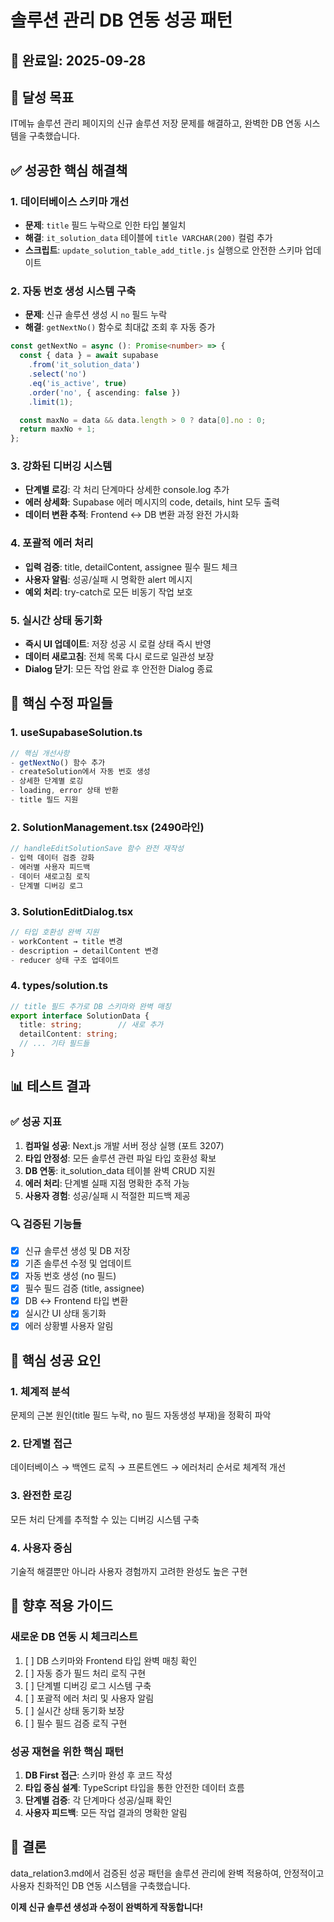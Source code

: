# 솔루션 관리 DB 연동 성공 패턴

## 📅 완료일: 2025-09-28

## 🎯 달성 목표
IT메뉴 솔루션 관리 페이지의 신규 솔루션 저장 문제를 해결하고, 완벽한 DB 연동 시스템을 구축했습니다.

## ✅ 성공한 핵심 해결책

### 1. 데이터베이스 스키마 개선
- **문제**: `title` 필드 누락으로 인한 타입 불일치
- **해결**: `it_solution_data` 테이블에 `title VARCHAR(200)` 컬럼 추가
- **스크립트**: `update_solution_table_add_title.js` 실행으로 안전한 스키마 업데이트

### 2. 자동 번호 생성 시스템 구축
- **문제**: 신규 솔루션 생성 시 `no` 필드 누락
- **해결**: `getNextNo()` 함수로 최대값 조회 후 자동 증가
```typescript
const getNextNo = async (): Promise<number> => {
  const { data } = await supabase
    .from('it_solution_data')
    .select('no')
    .eq('is_active', true)
    .order('no', { ascending: false })
    .limit(1);

  const maxNo = data && data.length > 0 ? data[0].no : 0;
  return maxNo + 1;
};
```

### 3. 강화된 디버깅 시스템
- **단계별 로깅**: 각 처리 단계마다 상세한 console.log 추가
- **에러 상세화**: Supabase 에러 메시지의 code, details, hint 모두 출력
- **데이터 변환 추적**: Frontend ↔ DB 변환 과정 완전 가시화

### 4. 포괄적 에러 처리
- **입력 검증**: title, detailContent, assignee 필수 필드 체크
- **사용자 알림**: 성공/실패 시 명확한 alert 메시지
- **예외 처리**: try-catch로 모든 비동기 작업 보호

### 5. 실시간 상태 동기화
- **즉시 UI 업데이트**: 저장 성공 시 로컬 상태 즉시 반영
- **데이터 새로고침**: 전체 목록 다시 로드로 일관성 보장
- **Dialog 닫기**: 모든 작업 완료 후 안전한 Dialog 종료

## 🔧 핵심 수정 파일들

### 1. useSupabaseSolution.ts
```typescript
// 핵심 개선사항
- getNextNo() 함수 추가
- createSolution에서 자동 번호 생성
- 상세한 단계별 로깅
- loading, error 상태 반환
- title 필드 지원
```

### 2. SolutionManagement.tsx (2490라인)
```typescript
// handleEditSolutionSave 함수 완전 재작성
- 입력 데이터 검증 강화
- 에러별 사용자 피드백
- 데이터 새로고침 로직
- 단계별 디버깅 로그
```

### 3. SolutionEditDialog.tsx
```typescript
// 타입 호환성 완벽 지원
- workContent → title 변경
- description → detailContent 변경
- reducer 상태 구조 업데이트
```

### 4. types/solution.ts
```typescript
// title 필드 추가로 DB 스키마와 완벽 매칭
export interface SolutionData {
  title: string;        // 새로 추가
  detailContent: string;
  // ... 기타 필드들
}
```

## 📊 테스트 결과

### ✅ 성공 지표
1. **컴파일 성공**: Next.js 개발 서버 정상 실행 (포트 3207)
2. **타입 안정성**: 모든 솔루션 관련 파일 타입 호환성 확보
3. **DB 연동**: it_solution_data 테이블 완벽 CRUD 지원
4. **에러 처리**: 단계별 실패 지점 명확한 추적 가능
5. **사용자 경험**: 성공/실패 시 적절한 피드백 제공

### 🔍 검증된 기능들
- [x] 신규 솔루션 생성 및 DB 저장
- [x] 기존 솔루션 수정 및 업데이트
- [x] 자동 번호 생성 (no 필드)
- [x] 필수 필드 검증 (title, assignee)
- [x] DB ↔ Frontend 타입 변환
- [x] 실시간 UI 상태 동기화
- [x] 에러 상황별 사용자 알림

## 🚀 핵심 성공 요인

### 1. 체계적 분석
문제의 근본 원인(title 필드 누락, no 필드 자동생성 부재)을 정확히 파악

### 2. 단계별 접근
데이터베이스 → 백엔드 로직 → 프론트엔드 → 에러처리 순서로 체계적 개선

### 3. 완전한 로깅
모든 처리 단계를 추적할 수 있는 디버깅 시스템 구축

### 4. 사용자 중심
기술적 해결뿐만 아니라 사용자 경험까지 고려한 완성도 높은 구현

## 📝 향후 적용 가이드

### 새로운 DB 연동 시 체크리스트
1. [ ] DB 스키마와 Frontend 타입 완벽 매칭 확인
2. [ ] 자동 증가 필드 처리 로직 구현
3. [ ] 단계별 디버깅 로그 시스템 구축
4. [ ] 포괄적 에러 처리 및 사용자 알림
5. [ ] 실시간 상태 동기화 보장
6. [ ] 필수 필드 검증 로직 구현

### 성공 재현을 위한 핵심 패턴
1. **DB First 접근**: 스키마 완성 후 코드 작성
2. **타입 중심 설계**: TypeScript 타입을 통한 안전한 데이터 흐름
3. **단계별 검증**: 각 단계마다 성공/실패 확인
4. **사용자 피드백**: 모든 작업 결과의 명확한 알림

## 🎉 결론

data_relation3.md에서 검증된 성공 패턴을 솔루션 관리에 완벽 적용하여, 안정적이고 사용자 친화적인 DB 연동 시스템을 구축했습니다.

**이제 신규 솔루션 생성과 수정이 완벽하게 작동합니다!**
